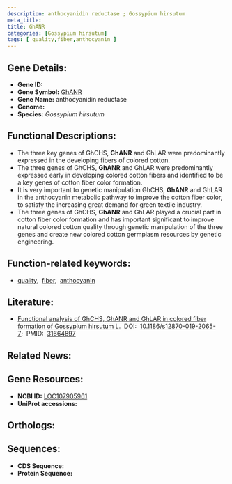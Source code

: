 ```yaml
---
description: anthocyanidin reductase ; Gossypium hirsutum
meta_title:
title: GhANR
categories: [Gossypium hirsutum]
tags: [ quality,fiber,anthocyanin ]
---
```


## Gene Details:
- **Gene ID:** []()
- **Gene Symbol:** <u>GhANR</u>
- **Gene Name:** anthocyanidin reductase
- **Genome:** []()
- **Species:** *Gossypium hirsutum*

## Functional Descriptions:
   - The three key genes of GhCHS, **GhANR** and GhLAR were predominantly expressed in the developing fibers of colored cotton.
   - The three genes of GhCHS, **GhANR** and GhLAR were predominantly expressed early in developing colored cotton fibers and identified to be a key genes of cotton fiber color formation.
   - It is very important to genetic manipulation GhCHS, **GhANR** and GhLAR in the anthocyanin metabolic pathway to improve the cotton fiber color, to satisfy the increasing great demand for green textile industry.
   - The three genes of GhCHS, **GhANR** and GhLAR played a crucial part in cotton fiber color formation and has important significant to improve natural colored cotton quality through genetic manipulation of the three genes and create new colored cotton germplasm resources by genetic engineering.

## Function-related keywords:
   - [quality](/tags/quality/),&nbsp;&nbsp;[fiber](/tags/fiber/),&nbsp;&nbsp;[anthocyanin](/tags/anthocyanin/)

## Literature:
   - [Functional analysis of GhCHS, GhANR and GhLAR in colored fiber formation of Gossypium hirsutum L.](https://doi.org/10.1186/s12870-019-2065-7)&nbsp;&nbsp;DOI:&nbsp;&nbsp;[10.1186/s12870-019-2065-7](https://doi.org/10.1186/s12870-019-2065-7);&nbsp;&nbsp;PMID:&nbsp;&nbsp;[31664897](https://pubmed.ncbi.nlm.nih.gov/31664897/)

## Related News:

## Gene Resources:
- **NCBI ID:**  [LOC107905961](https://www.ncbi.nlm.nih.gov/gene/?term=LOC107905961)
- **UniProt accessions:**  [](https://www.uniprot.org/uniprotkb//entry)

## Orthologs:

## Sequences:
- **CDS Sequence:**
- **Protein Sequence:**

